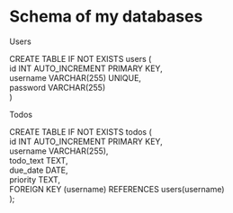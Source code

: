 # Schema of my databases

Users  

CREATE TABLE IF NOT EXISTS users ( \
		id INT AUTO_INCREMENT PRIMARY KEY, \
		username VARCHAR(255) UNIQUE, \
		password VARCHAR(255)\
	)

Todos

CREATE TABLE IF NOT EXISTS todos ( \
    id INT AUTO_INCREMENT PRIMARY KEY, \
    username VARCHAR(255), \
    todo_text TEXT, \
    due_date DATE, \
    priority TEXT, \
    FOREIGN KEY (username) REFERENCES users(username) \
);


